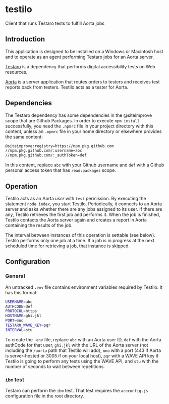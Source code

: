 # testilo
Client that runs Testaro tests to fulfill Aorta jobs

## Introduction

This application is designed to be installed on a Windows or Macintosh host and to operate as an agent performing Testaro jobs for an Aorta server.

[Testaro](https://www.npmjs.com/package/testaro) is a dependency that performs digital accessibility tests on Web resources.

[Aorta](https://github.com/jrpool/aorta) is a server application that routes orders to testers and receives test reports back from testers. Testilo acts as a tester for Aorta.

## Dependencies

The Testaro dependency has some dependencies in the @siteimprove scope that are Github Packages. In order to execute `npm install` successfully, you need the `.npmrc` file in your project directory with this content, unless an `.npmrc` file in your home directory or elsewhere provides the same content:

```bash
@siteimprove:registry=https://npm.pkg.github.com
//npm.pkg.github.com/:username=abc
//npm.pkg.github.com/:_authToken=def
```

In this content, replace `abc` with your Github username and `def` with a Github personal access token that has `read:packages` scope.

## Operation

Testilo acts as an Aorta _user_ with `test` permission. By executing the statement `node index`, you start Testilo. Periodically, it connects to an Aorta server and asks whether there are any jobs assigned to its user. If there are any, Testilo retrieves the first job and performs it. When the job is finished, Testilo contacts the Aorta server again and creates a report in Aorta containing the results of the job.

The interval between instances of this operation is settable (see below). Testilo performs only one job at a time. If a job is in progress at the next scheduled time for retrieving a job, that instance is skipped.

## Configuration

### General

An untracked `.env` file contains environment variables required by Testilo. It has this format:

```bash
USERNAME=abc
AUTHCODE=def
PROTOCOL=https
HOSTNAME=ghi.jkl
PORT=mno
TESTARO_WAVE_KEY=pqr
INTERVAL=stu
```

To create the `.env` file, replace `abc` with an Aorta user ID, `def` with the Aorta authCode for that user, `ghi.jkl` with the URL of the Aorta server (not including the `/aorta` path that Testilo will add), `mno` with a port (443 if Aorta is server-hosted or 3005 if on your local host), `pqr` with a WAVE API key if Testilo is going to perform any tests using the WAVE API, and `stu` with the number of seconds to wait between repetitions.

### `ibm` test

Testaro can perform the `ibm` test. That test requires the `aceconfig.js` configuration file in the root directory.
